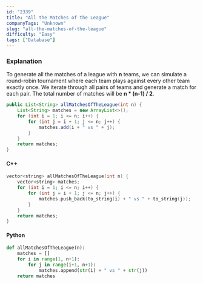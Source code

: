 ```yaml
---
id: "2339"
title: "All the Matches of the League"
companyTags: "Unknown"
slug: "all-the-matches-of-the-league"
difficulty: "Easy"
tags: ["Database"]
---
```


### Explanation

To generate all the matches of a league with **n** teams, we can simulate a round-robin tournament where each team plays against every other team exactly once. We iterate through all pairs of teams and generate a match for each pair. The total number of matches will be **n * (n-1) / 2**.

```java
public List<String> allMatchesOfTheLeague(int n) {
    List<String> matches = new ArrayList<>();
    for (int i = 1; i <= n; i++) {
        for (int j = i + 1; j <= n; j++) {
            matches.add(i + " vs " + j);
        }
    }
    return matches;
}
```

#### C++
```cpp
vector<string> allMatchesOfTheLeague(int n) {
    vector<string> matches;
    for (int i = 1; i <= n; i++) {
        for (int j = i + 1; j <= n; j++) {
            matches.push_back(to_string(i) + " vs " + to_string(j));
        }
    }
    return matches;
}
```

#### Python
```python
def allMatchesOfTheLeague(n):
    matches = []
    for i in range(1, n+1):
        for j in range(i+1, n+1):
            matches.append(str(i) + " vs " + str(j))
    return matches
```